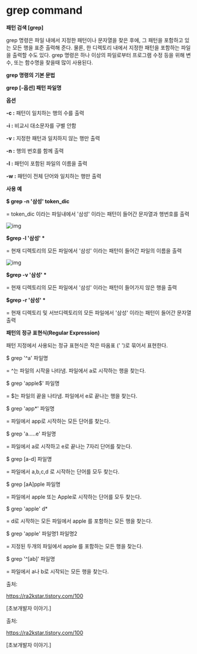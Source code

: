 # grep command



  **패턴 검색 [grep]** 

grep 명령은 파일 내에서 지정한 패턴이나 문자열을 찾은 후에, 그 패턴을 포함하고 있는 모든 행을 표준 출력해 준다. 물론, 한 디렉토리 내에서 지정한 패턴을 포함하는 파일을 출력할 수도 있다. grep 명령은 하나 이상의 파일로부터 프로그램 수정 등을 위해 변수, 또는 함수명을 찾을때 많이 사용된다. 

  **grep 명령의 기본 문법** 

**grep [-옵션] 패턴 파일명** 

   **옵션**

**-c :** 패턴이 일치하는 행의 수를 출력 

**-i :** 비교시 대소문자를 구별 안함 

**-v :** 지정한 패턴과 일치하지 않는 행만 출력 

**-n :** 행의 번호를 함께 출력 

**-l :** 패턴이 포함된 파일의 이름을 출력 

**-w :** 패턴이 전체 단어와 일치하는 행만 출력 

   **사용 예** 

**$ grep -n '삼성' token_dic**

= token_dic 이라는 파일내에서 '삼성' 이라는 패턴이 들어간 문자열과 행번호를 출력 

![img](https://t1.daumcdn.net/cfile/tistory/1323FF394FBC3B6F10)

**$grep -l '삼성' \*** 

= 현재 디렉토리의 모든 파일에서 '삼성' 이라는 패턴이 들어간 파일의 이름을 출력 

![img](https://t1.daumcdn.net/cfile/tistory/16599B464FBC3C9705)

**$grep -v '삼성' \*** 

= 현재 디렉토리의 모든 파일에서 '삼성' 이라는 패턴이 들어가지 않은 행을 출력

**$grep -r '삼성' \*** 

= 현재 디렉토리 및 서브디렉토리의 모든 파일에서 '삼성' 이라는 패턴이 들어간 문자열 출력

  **패턴의 정규 표현식(Regular Expression)** 

패턴 지정에서 사용되는 정규 표현식은 작은 따옴표 (' ')로 묶어서 표현한다. 

$ grep '^a' 파일명 

= ^는 파일의 시작을 나타냄. 파일에서 a로 시작하는 행을 찾는다. 

$ grep 'apple$' 파일명

= $는 파일의 끝을 나타냄. 파일에서 e로 끝나는 행을 찾는다. 

$ grep 'app*' 파일명 

= 파일에서 app로 시작하는 모든 단어를 찾는다. 

$ grep 'a.....e' 파일명 

= 파일에서 a로 시작하고 e로 끝나는 7자리 단어를 찾는다. 

$ grep [a-d] 파일명 

= 파일에서 a,b,c,d 로 시작하는 단어를 모두 찾는다. 

$ grep [aA]pple 파일명 

= 파일에서 apple 또는 Apple로 시작하는 단어를 모두 찾는다.

$ grep 'apple' d*

= d로 시작하는 모든 파일에서 apple 를 포함하는 모든 행을 찾는다. 

$ grep 'apple' 파일명1 파일명2 

= 지정된 두개의 파일에서 apple 를 포함하는 모든 행을 찾는다. 

$ grep '^[ab]' 파일명 

= 파일에서 a나 b로 시작되는 모든 행을 찾는다. 

출처: 

https://ra2kstar.tistory.com/100

 [초보개발자 이야기.]

출처: 

https://ra2kstar.tistory.com/100

 [초보개발자 이야기.]